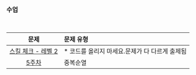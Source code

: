 ### 수업

<br />

|문제|문제 유형|
|:--:|:--------|
|[스킬 체크 - 레벨 2](https://programmers.co.kr/skill_checks/311890)|* 코드를 올리지 마세요.문제가 다 다르게 출제됨|
|[5주차](https://programmers.co.kr/learn/courses/30/lessons/84512)|중복순열|
